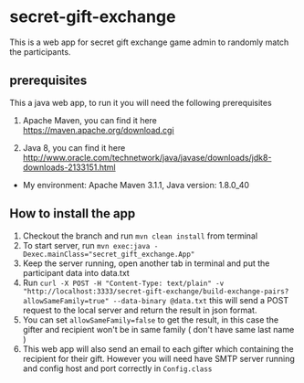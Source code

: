 # secret-gift-exchange
This is a web app for secret gift exchange game admin to randomly match the participants.

## prerequisites
This a java web app, to run it you will need the following prerequisites

1. Apache Maven, you can find it here https://maven.apache.org/download.cgi

2. Java 8, you can find it here http://www.oracle.com/technetwork/java/javase/downloads/jdk8-downloads-2133151.html

* My environment: Apache Maven 3.1.1, Java version: 1.8.0_40

## How to install the app
1. Checkout the branch and run `mvn clean install` from terminal
2. To start server, run `mvn exec:java -Dexec.mainClass="secret_gift_exchange.App"`
3. Keep the server running, open another tab in terminal and put the participant data into data.txt
4. Run `curl -X POST -H "Content-Type: text/plain" -v "http://localhost:3333/secret-gift-exchange/build-exchange-pairs?allowSameFamily=true" --data-binary @data.txt` this will send a POST request to the local server and return the result in json format.
5. You can set `allowSameFamily=false` to get the result, in this case the gifter and recipient won't be in same family ( don't have same last name )
6. This web app will also send an email to each gifter which containing the recipient for their gift. However you will need have SMTP server running and config host and port correctly in `Config.class`
